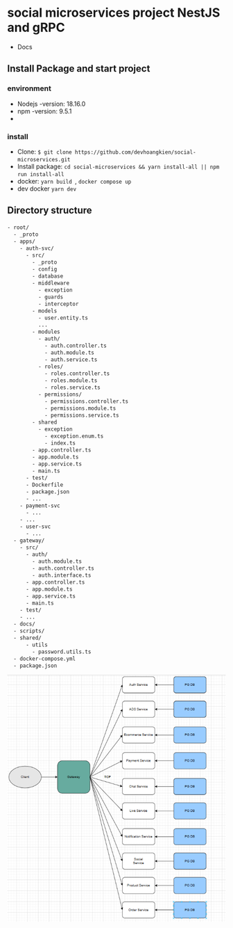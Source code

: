 # social microservices project NestJS and gRPC
- Docs
## Install Package and start project
### environment
- Nodejs -version: 18.16.0
- npm -version: 9.5.1
- 
### install
- Clone: `$ git clone https://github.com/devhoangkien/social-microservices.git`
- Install package: `cd social-microservices && yarn install-all || npm run install-all`
- docker: `yarn build `, `docker compose up`
- dev docker `yarn dev`

## Directory structure 
``` shell
- root/
  - _proto
  - apps/
    - auth-svc/
      - src/
        - _proto
        - config
        - database
        - middleware
          - exception
          - guards
          - interceptor
        - models
          - user.entity.ts
          ...
        - modules
          - auth/
            - auth.controller.ts
            - auth.module.ts
            - auth.service.ts
          - roles/
            - roles.controller.ts
            - roles.module.ts
            - roles.service.ts
          - permissions/
            - permissions.controller.ts
            - permissions.module.ts
            - permissions.service.ts
        - shared
          - exception
            - exception.enum.ts
            - index.ts
        - app.controller.ts
        - app.module.ts
        - app.service.ts
        - main.ts
      - test/
      - Dockerfile
      - package.json
      - ...
    - payment-svc
      - ...
    - ...
    - user-svc
      - ...
  - gateway/
    - src/
      - auth/
        - auth.module.ts
        - auth.controller.ts
        - auth.interface.ts
      - app.controller.ts
      - app.module.ts
      - app.service.ts
      - main.ts
    - test/
    - ...
  - docs/
  - scripts/
  - shared/
      - utils
        - password.utils.ts
  - docker-compose.yml
  - package.json
```

![Image Description](./docs/images/microservice.png)
